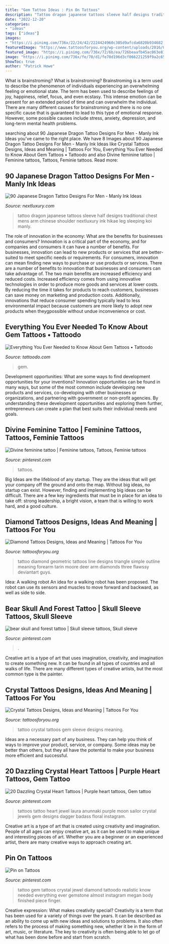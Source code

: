 ```yaml
---
title: "Gem Tattoo Ideas : Pin On Tattoos"
description: "Tattoo dragon japanese tattoos sleeve half designs traditional chest mens arm chinese shoulder nextluxury ink hikae leg sleeping koi manly"
date: "2022-12-20"
categories:
- "ideas"
tags: ["ideas"]
images:
- "https://i.pinimg.com/736x/22/24/42/2224424960c305d9afcda6820b934682.jpg"
featuredImage: "https://www.tattoosforyou.org/wp-content/uploads/2016/09/Crystal-Tattoo-Sleeve.png"
featured_image: "https://i.pinimg.com/736x/72/6b/ea/726beaafb45ac063e818febc4a158b37.jpg"
image: "https://i.pinimg.com/736x/fe/70/d1/fe70d196d3cf066221259f9a2c654b69--female-tattoos-jewels.jpg"
ShowToc: true
author: "Patrick Howe"
---
```



What is brainstroming?
What is brainstroming? Brainstroming is a term used to describe the phenomenon of individuals experiencing an overwhelming feeling or emotional state. The term has been used to describe feelings of joy, happiness, relief, focus, and even ecstasy. This intense emotion can be present for an extended period of time and can overwhelm the individual. There are many different causes for brainstroming and there is no one specific cause that is guaranteed to lead to this type of emotional response. However, some possible causes include stress, anxiety, depression, and long-term mental health problems.

	

		
searching about 90 Japanese Dragon Tattoo Designs For Men - Manly Ink Ideas you've came to the right place. We have 8 Images about 90 Japanese Dragon Tattoo Designs For Men - Manly Ink Ideas like Crystal Tattoos Designs, Ideas and Meaning | Tattoos For You, Everything You Ever Needed to Know About Gem Tattoos • Tattoodo and also Divine feminine tattoo | Feminine tattoos, Tattoos, Feminie tattoos. Read more:
		
    
## 90 Japanese Dragon Tattoo Designs For Men - Manly Ink Ideas

<img loading=lazy src="http://nextluxury.com/wp-content/uploads/blue-japanese-dragon-mens-chest-and-half-sleeve-tattoo.jpg" onerror="this.onerror=null;this.src='https://tse3.mm.bing.net/th?id=OIP.D_j1nwrou1_fF8UEDiuWFQHaHa&amp;pid=15.1';" alt="90 Japanese Dragon Tattoo Designs For Men - Manly Ink Ideas">

_Source: nextluxury.com_

>tattoo dragon japanese tattoos sleeve half designs traditional chest mens arm chinese shoulder nextluxury ink hikae leg sleeping koi manly. 

	

The role of innovation in the economy: What are the benefits for businesses and consumers?
Innovation is a critical part of the economy, and for companies and consumers it can have a number of benefits. For businesses, innovation can lead to new products or services that are better-suited to meet specific needs or requirements. For consumers, innovation can mean finding new ways to purchase or use products or services.
There are a number of benefits to innovation that businesses and consumers can take advantage of. The two main benefits are increased efficiency and reduced costs. Increased efficiency comes from using innovative technologies in order to produce more goods and services at lower costs. By reducing the time it takes for products to reach customers, businesses can save money on marketing and production costs. Additionally, innovations that reduce consumer spending typically lead to less environmental impact because customers are more likely to adopt new products when theygpossible without undue inconvenience or cost.

    
## Everything You Ever Needed To Know About Gem Tattoos • Tattoodo

<img loading=lazy src="https://d1kq2dqeox7x40.cloudfront.net/images/news_uploads/legacy/0/136566.jpg?w=1200" onerror="this.onerror=null;this.src='https://tse4.mm.bing.net/th?id=OIP.G2kK1Av1JQ8LZVGs0odTawHaD4&amp;pid=15.1';" alt="Everything You Ever Needed to Know About Gem Tattoos • Tattoodo">

_Source: tattoodo.com_

>gem. 

	

Development opportunities: What are some ways to find development opportunities for your inventions?
Innovation opportunities can be found in many ways, but some of the most common include developing new products and services, co-developing with other businesses or organizations, and partnering with government or non-profit agencies. By understanding these development opportunities and exploring them further, entrepreneurs can create a plan that best suits their individual needs and goals.

    
## Divine Feminine Tattoo | Feminine Tattoos, Tattoos, Feminie Tattoos

<img loading=lazy src="https://i.pinimg.com/736x/f8/f9/77/f8f9772f0f205c966d6d62e450dcb5f1.jpg" onerror="this.onerror=null;this.src='https://tse2.mm.bing.net/th?id=OIP.N8FHK1XqtOnF6oOC5SG9SwHaHa&amp;pid=15.1';" alt="Divine feminine tattoo | Feminine tattoos, Tattoos, Feminie tattoos">

_Source: pinterest.com_

>tattoos. 

	

Big Ideas are the lifeblood of any startup. They are the ideas that will get your company off the ground and onto the map. Without big ideas, no startup can exist. However, finding and implementing big ideas can be difficult. There are a few key ingredients that must be in place for an idea to take off: strong leadership, a bright vision, a team that is willing to work hard, and a good culture.

    
## Diamond Tattoos Designs, Ideas And Meaning | Tattoos For You

<img loading=lazy src="http://www.tattoosforyou.org/wp-content/uploads/2013/10/Diamond-Tattoo-Outline.jpg" onerror="this.onerror=null;this.src='https://tse3.mm.bing.net/th?id=OIP.vVkqAr_uxybTuo_nAz255QHaJ4&amp;pid=15.1';" alt="Diamond Tattoos Designs, Ideas and Meaning | Tattoos For You">

_Source: tattoosforyou.org_

>tattoo diamond geometric tattoos line designs triangle simple outline meaning forearm tarin moore deer arm diamonds three flawssy deviantart guys. 

	

Idea: A walking robot
An idea for a walking robot has been proposed. The robot can use its sensors and muscles to move forward and backward, as well as side to side.

    
## Bear Skull And Forest Tattoo | Skull Sleeve Tattoos, Skull Sleeve

<img loading=lazy src="https://i.pinimg.com/736x/22/24/42/2224424960c305d9afcda6820b934682.jpg" onerror="this.onerror=null;this.src='https://tse4.mm.bing.net/th?id=OIP.u_lQrYAvH237jCWYmDSfxQHaHa&amp;pid=15.1';" alt="bear skull and forest tattoo | Skull sleeve tattoos, Skull sleeve">

_Source: pinterest.com_

>. 

	

Creative art is a type of art that uses imagination, creativity, and imagination to create something new. It can be found in all types of countries and all walks of life. There are many different types of creative artists, but the most common type is the painter.

    
## Crystal Tattoos Designs, Ideas And Meaning | Tattoos For You

<img loading=lazy src="https://www.tattoosforyou.org/wp-content/uploads/2016/09/Crystal-Tattoo-Sleeve.png" onerror="this.onerror=null;this.src='https://tse4.mm.bing.net/th?id=OIP.dmxV4kCza-b0KFUI99pzJgHaHW&amp;pid=15.1';" alt="Crystal Tattoos Designs, Ideas and Meaning | Tattoos For You">

_Source: tattoosforyou.org_

>tattoo crystal tattoos gem sleeve designs meaning. 

	

Ideas are a necessary part of any business. They can help you think of ways to improve your product, service, or company. Some ideas may be better than others, but they all have the potential to make your business more efficient and successful.

    
## 20 Dazzling Crystal Heart Tattoos | Purple Heart Tattoos, Gem Tattoo

<img loading=lazy src="https://i.pinimg.com/736x/fe/70/d1/fe70d196d3cf066221259f9a2c654b69--female-tattoos-jewels.jpg" onerror="this.onerror=null;this.src='https://tse2.mm.bing.net/th?id=OIP.mU_j8_MJnZiX7vO17l3cUgHaHa&amp;pid=15.1';" alt="20 Dazzling Crystal Heart Tattoos | Purple heart tattoos, Gem tattoo">

_Source: pinterest.com_

>tattoos tattoo heart jewel laura anunnaki purple moon sailor crystal jewels gem designs dagger badass floral instagram. 

	

Creative art is a type of art that is created using creativity and imagination. People of all ages can enjoy creative art, as it can be used to make unique and interesting pieces of art. Whether you are a beginner or an experienced artist, there are many creative ways to approach creating art.

    
## Pin On Tattoos

<img loading=lazy src="https://i.pinimg.com/736x/72/6b/ea/726beaafb45ac063e818febc4a158b37.jpg" onerror="this.onerror=null;this.src='https://tse1.mm.bing.net/th?id=OIP.hBsQFX9AxDqaMwIZpJj7iwHaHa&amp;pid=15.1';" alt="Pin on Tattoos">

_Source: pinterest.com_

>tattoo gem tattoos crystal jewel diamond tattoodo realistic know needed everything ever gemstone almost instagram megan body finished piece finger. 

	

Creative expression: What makes creativity special?
Creativity is a term that has been used for a variety of things over the years. It can be described as an ability to come up with new ideas and solutions to problems. It also often refers to the process of making something new, whether it be in the form of art, music, or literature. The key to creativity is often being able to let go of what has been done before and start from scratch.

